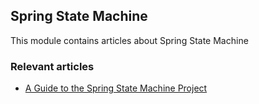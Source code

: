 ## Spring State Machine

This module contains articles about Spring State Machine

### Relevant articles

- [A Guide to the Spring State Machine Project](http://www.baeldung.com/spring-state-machine)
